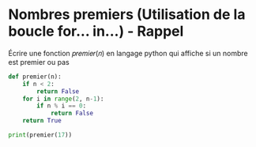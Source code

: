 # Nombres premiers (Utilisation de la boucle for... in...) - Rappel
Écrire une fonction 𝑝𝑟𝑒𝑚𝑖𝑒𝑟(𝑛) en langage python qui affiche si un nombre est premier ou pas
```python
def premier(n):
    if n < 2:
        return False
    for i in range(2, n-1):
        if n % i == 0:
            return False
    return True

print(premier(17))

```
